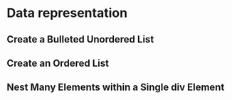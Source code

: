 # Data representation

## Create a Bulleted Unordered List

## Create an Ordered List

## Nest Many Elements within a Single div Element

